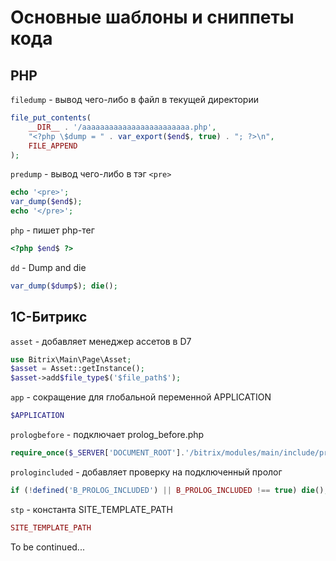 # Основные шаблоны и сниппеты кода

## PHP

`filedump` - вывод чего-либо в файл в текущей директории
```php
file_put_contents(
    __DIR__ . '/aaaaaaaaaaaaaaaaaaaaaaaa.php',
    "<?php \$dump = " . var_export($end$, true) . "; ?>\n",
    FILE_APPEND
);
```

`predump` - вывод чего-либо в тэг `<pre>`
```php
echo '<pre>';
var_dump($end$);
echo '</pre>';
```

`php` - пишет php-тег
```php
<?php $end$ ?>
```

`dd` - Dump and die
```php
var_dump($dump$); die();
```

## 1С-Битрикс

`asset` - добавляет менеджер ассетов в D7
```php
use Bitrix\Main\Page\Asset;
$asset = Asset::getInstance();
$asset->add$file_type$('$file_path$');
```

`app` - сокращение для глобальной переменной APPLICATION
```php
$APPLICATION
```

`prologbefore` - подключает prolog_before.php
```php
require_once($_SERVER['DOCUMENT_ROOT'].'/bitrix/modules/main/include/prolog_before.php');
```

`prologincluded` - добавляет проверку на подключенный пролог
```php
if (!defined('B_PROLOG_INCLUDED') || B_PROLOG_INCLUDED !== true) die();
```

`stp` - константа SITE_TEMPLATE_PATH
```php
SITE_TEMPLATE_PATH
```

To be continued...
